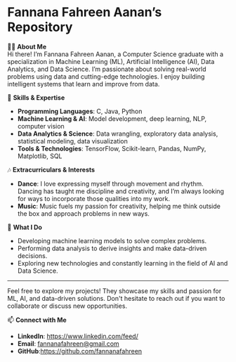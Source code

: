 # Fannana Fahreen Aanan’s Repository

👩‍💻 **About Me**  
Hi there! I’m Fannana Fahreen Aanan, a Computer Science graduate with a specialization in Machine Learning (ML), Artificial Intelligence (AI), Data Analytics, and Data Science. I’m passionate about solving real-world problems using data and cutting-edge technologies. I enjoy building intelligent systems that learn and improve from data.

🌟 **Skills & Expertise**  
- **Programming Languages**: C, Java, Python  
- **Machine Learning & AI**: Model development, deep learning, NLP, computer vision  
- **Data Analytics & Science**: Data wrangling, exploratory data analysis, statistical modeling, data visualization  
- **Tools & Technologies**: TensorFlow, Scikit-learn, Pandas, NumPy, Matplotlib, SQL  

🎶 **Extracurriculars & Interests**  
- **Dance**: I love expressing myself through movement and rhythm. Dancing has taught me discipline and creativity, and I’m always looking for ways to incorporate those qualities into my work.  
- **Music**: Music fuels my passion for creativity, helping me think outside the box and approach problems in new ways.

💼 **What I Do**  
- Developing machine learning models to solve complex problems.  
- Performing data analysis to derive insights and make data-driven decisions.  
- Exploring new technologies and constantly learning in the field of AI and Data Science.

---

Feel free to explore my projects! They showcase my skills and passion for ML, AI, and data-driven solutions. Don't hesitate to reach out if you want to collaborate or discuss new opportunities.  

📫 **Connect with Me**  
- **LinkedIn**: https://www.linkedin.com/feed/
- **Email**: fannanafahreen@gmail.com
- **GitHub**:https://github.com/fannanafahreen
